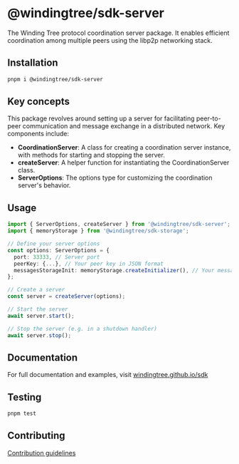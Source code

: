 # @windingtree/sdk-server

The Winding Tree protocol coordination server package. It enables efficient coordination among multiple peers using the libp2p networking stack.

## Installation

```bash
pnpm i @windingtree/sdk-server
```

## Key concepts

This package revolves around setting up a server for facilitating peer-to-peer communication and message exchange in a distributed network. Key components include:

- **CoordinationServer**: A class for creating a coordination server instance, with methods for starting and stopping the server.
- **createServer**: A helper function for instantiating the CoordinationServer class.
- **ServerOptions**: The options type for customizing the coordination server's behavior.

## Usage

```typescript
import { ServerOptions, createServer } from '@windingtree/sdk-server';
import { memoryStorage } from '@windingtree/sdk-storage';

// Define your server options
const options: ServerOptions = {
  port: 33333, // Server port
  peerKey: {...}, // Your peer key in JSON format
  messagesStorageInit: memoryStorage.createInitializer(), // Your messages storage initializer
};

// Create a server
const server = createServer(options);

// Start the server
await server.start();

// Stop the server (e.g. in a shutdown handler)
await server.stop();
```

## Documentation

For full documentation and examples, visit [windingtree.github.io/sdk](https://windingtree.github.io/sdk)

## Testing

```bash
pnpm test
```

## Contributing

[Contribution guidelines](https://windingtree.github.io/sdk/#/docs/contribution)
